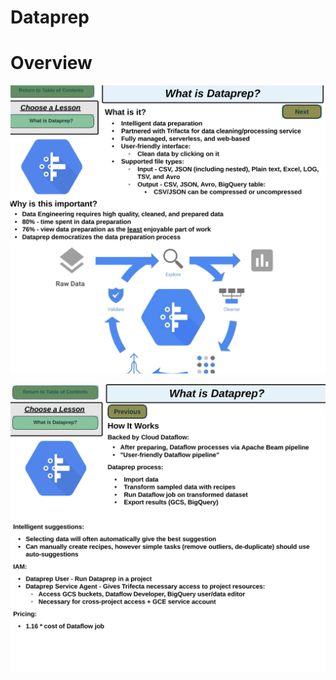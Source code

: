 # Dataprep

# Overview

![Untitled](Dataprep%20dbb853f54e034e3a8b1c4bf959d1d87e/Untitled.png)

![Untitled](Dataprep%20dbb853f54e034e3a8b1c4bf959d1d87e/Untitled%201.png)